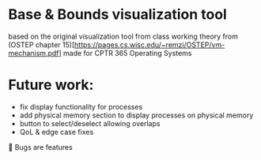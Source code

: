 # Base & Bounds visualization tool
based on the original visualization tool from class
working theory from (OSTEP chapter 15)[https://pages.cs.wisc.edu/~remzi/OSTEP/vm-mechanism.pdf]
made for CPTR 365 Operating Systems 

# Future work:
- fix display functionality for processes
- add physical memory section to display processes on physical memory
- button to select/deselect allowing overlaps
- QoL & edge case fixes

:shushing_face: Bugs are features